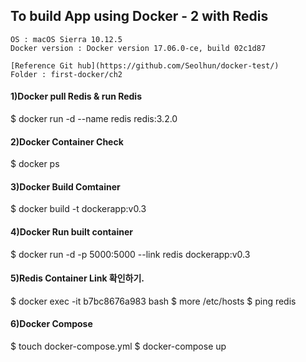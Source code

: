 ## To build App using Docker - 2 with Redis
```
OS : macOS Sierra 10.12.5
Docker version : Docker version 17.06.0-ce, build 02c1d87
```
```
[Reference Git hub](https://github.com/Seolhun/docker-test/)
Folder : first-docker/ch2
```

#### 1)Docker pull Redis & run Redis
$ docker run -d --name redis redis:3.2.0

#### 2)Docker Container Check
$ docker ps

#### 3)Docker Build Comtainer
$ docker build -t dockerapp:v0.3

#### 4)Docker Run built container
$ docker run -d -p 5000:5000 --link redis dockerapp:v0.3

#### 5)Redis Container Link 확인하기.
$ docker exec -it b7bc8676a983 bash
$ more /etc/hosts 
$ ping redis

#### 6)Docker Compose
$ touch docker-compose.yml
$ docker-compose up


